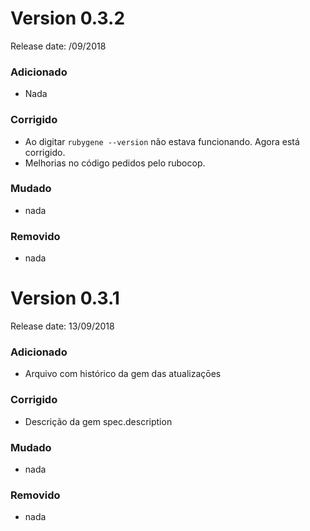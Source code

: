 # Version 0.3.2
Release date: /09/2018

### Adicionado

- Nada

### Corrigido

- Ao digitar ```rubygene --version``` não estava funcionando. Agora está corrigido.
- Melhorias no código pedidos pelo rubocop. 

### Mudado

- nada

### Removido

- nada

# Version 0.3.1
Release date: 13/09/2018

### Adicionado

- Arquivo com histórico da gem das atualizaçōes

### Corrigido

- Descrição da gem spec.description

### Mudado

- nada

### Removido

- nada
